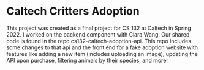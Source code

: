 # Caltech Critters Adoption
This project was created as a final project for CS 132 at Caltech in Spring 2022. I worked on the backend component with Clara Wang. Our shared code is found in the repo cs132-caltech-adoption-api. This repo includes some changes to that api and the front end for a fake adoption website with features like adding a new item (includes uploading an image), updating the API upon purchase, filtering animals by their species, and more! 
